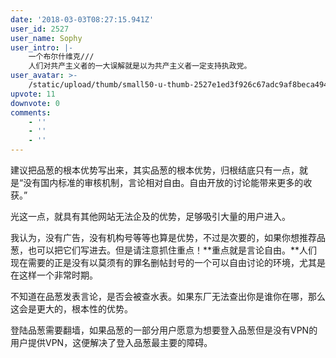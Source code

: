```yaml
---
date: '2018-03-03T08:27:15.941Z'
user_id: 2527
user_name: Sophy
user_intro: |-
    一个布尔什维克///
    人们对共产主义者的一大误解就是以为共产主义者一定支持执政党。
user_avatar: >-
    /static/upload/thumb/small50-u-thumb-2527e1ed3f926c67adc9af8beca49404886a7a700181.png
upvote: 11
downvote: 0
comments:
    - ''
    - ''
    - ''
---
```


建议把品葱的根本优势写出来，其实品葱的根本优势，归根结底只有一点，就是“没有国内标准的审核机制，言论相对自由。自由开放的讨论能带来更多的收获。”

光这一点，就具有其他网站无法企及的优势，足够吸引大量的用户进入。

我认为，没有广告，没有机构号等等也算是优势，不过是次要的，如果你想推荐品葱，也可以把它们写进去。但是请注意抓住重点！**重点就是言论自由。**人们现在需要的正是没有以莫须有的罪名删帖封号的一个可以自由讨论的环境，尤其是在这样一个非常时期。

不知道在品葱发表言论，是否会被查水表。如果东厂无法查出你是谁你在哪，那么这会是更大的，根本性的优势。  

登陆品葱需要翻墙，如果品葱的一部分用户愿意为想要登入品葱但是没有VPN的用户提供VPN，这便解决了登入品葱最主要的障碍。

